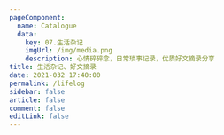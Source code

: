 ```yaml
---
pageComponent: 
  name: Catalogue
  data: 
    key: 07.生活杂记
    imgUrl: /img/media.png
    description: 心情碎碎念，日常琐事记录，优质好文摘录分享
title: 生活杂记、好文摘录
date: 2021-032 17:40:00
permalink: /lifelog
sidebar: false
article: false
comment: false
editLink: false
---
```


